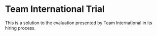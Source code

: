 # Team International Trial
This is a solution to the evaluation presented 
by Team International in its hiring process.
